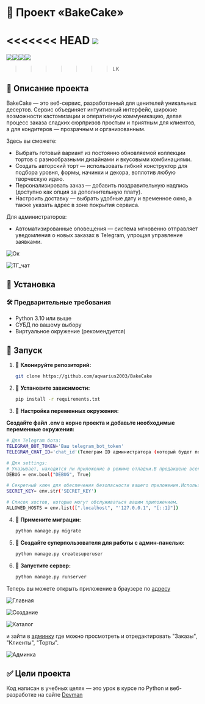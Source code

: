 # 🎂 Проект «BakeCake» 

<<<<<<< HEAD
![](https://i.postimg.cc/ZqynvnHQ/lines-torts.jpg)
=======
![](https://i.postimg.cc/Dz6xDQFg/1.jpg)![](https://i.postimg.cc/50tsMH2M/2.jpg)![](https://i.postimg.cc/Qtn0NXFK/3.jpg)![](https://i.postimg.cc/yxgnkwRQ/4topt.jpg)
>>>>>>> LK

## 📌 Описание проекта

BakeCake — это веб-сервис, разработанный для ценителей уникальных десертов. Сервис объединяет интуитивный интерфейс, широкие возможности кастомизации и оперативную коммуникацию, делая процесс заказа сладких сюрпризов простым и приятным для клиентов, а для кондитеров — прозрачным и организованным.

Здесь вы сможете:

* Выбрать готовый вариант из постоянно обновляемой коллекции тортов с разнообразными дизайнами и вкусовыми комбинациями.
* Создать авторский торт — использовать гибкий конструктор для подбора уровня, формы, начинки и декора, воплотив любую творческую идею.
* Персонализировать заказ — добавить поздравительную надпись (доступно как опция за дополнительную плату).
* Настроить доставку — выбрать удобные дату и временное окно, а также указать адрес в зоне покрытия сервиса.

Для администраторов:

* Автоматизированные оповещения — система мгновенно отправляет уведомления о новых заказах в Telegram, упрощая управление заявками.

![Ок](https://i.postimg.cc/XYwHKSzt/ok-zakaz.jpg)

![ТГ_чат](https://i.postimg.cc/qB554GKD/image.jpg)

## 📌 Установка

### 🛠 Предварительные требования

- Python 3.10 или выше
- СУБД по вашему выбору
- Виртуальное окружение (рекомендуется)

## 🚀 Запуск

1. 📌 **Клонируйте репозиторий:**
   ```bash
   git clone https://github.com/aqwarius2003/BakeCake
   ```
   
2. 📌 **Установите зависимости:**
   ```bash
   pip install -r requirements.txt   
   ```
   
3. 📌 **Настройка переменных окружения:**

**Создайте файл .env в корне проекта и добавьте необходимые переменные окружения:**

```bash
# Для Telegram бота:
TELEGRAM_BOT_TOKEN='Ваш telegram_bot_token'
TELEGRAM_CHAT_ID='chat_id'(Телеграм ID администратора (который будет получать уведомления о новом заказе))

# Для settings:
# Указывает, находится ли приложение в режиме отладки.В продакшене всегда должно быть False.Если DEBUG = True, приложение будет выводить подробные сообщения об ошибках и автоматически перезагружаться при изменении кода.
DEBUG = env.bool("DEBUG", True)

# Секретный ключ для обеспечения безопасности вашего приложения.Используется для шифрования данных и защиты сессий.
SECRET_KEY= env.str('SECRET_KEY')

# Список хостов, которые могут обслуживаться вашим приложением.
ALLOWED_HOSTS = env.list([".localhost", "'127.0.0.1", "[::1]"])
```

4. 📌 **Примените миграции:**

   ```bash
   python manage.py migrate   
   ```

5. 📌 **Создайте суперпользователя для работы с админ-панелью:**

   ```bash
   python manage.py createsuperuser   
   ```
6. 📌 **Запустите сервер:**

   ```bash
   python manage.py runserver   
   ```
 Теперь вы можете открыть приложение в браузере по [адресу](http://127.0.0.1:8000/)  
 
![Главная](https://i.postimg.cc/QNw0RdLR/image.jpg)

![Создание](https://i.postimg.cc/h4yHhBkr/sozdanie-torta.jpg)

![Каталог](https://i.postimg.cc/rF73C9FR/katalog.jpg)
 
 и зайти в [админку](http://127.0.0.1:8000/admin/) где можно просмотреть и отредактировать "Заказы", "Клиенты", "Торты".

![Админка](https://i.postimg.cc/RFPb37DF/image.jpg)


## ✅ Цели проекта

Код написан в учебных целях — это урок в курсе по Python и веб-разработке на сайте [Devman](https://dvmn.org)
